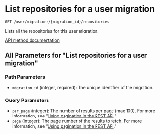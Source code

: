 # List repositories for a user migration

`GET /user/migrations/{migration_id}/repositories`

Lists all the repositories for this user migration.

[API method documentation](https://docs.github.com/rest/migrations/users#list-repositories-for-a-user-migration)

## All Parameters for "List repositories for a user migration"

### Path Parameters

- `migration_id` (integer, required): The unique identifier of the migration.
### Query Parameters

- `per_page` (integer): The number of results per page (max 100). For more information, see "[Using pagination in the REST API](https://docs.github.com/rest/using-the-rest-api/using-pagination-in-the-rest-api)."
- `page` (integer): The page number of the results to fetch. For more information, see "[Using pagination in the REST API](https://docs.github.com/rest/using-the-rest-api/using-pagination-in-the-rest-api)."